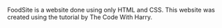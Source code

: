 
FoodSite is a website done using only HTML and CSS. This website was created using the tutorial by The Code With Harry.
